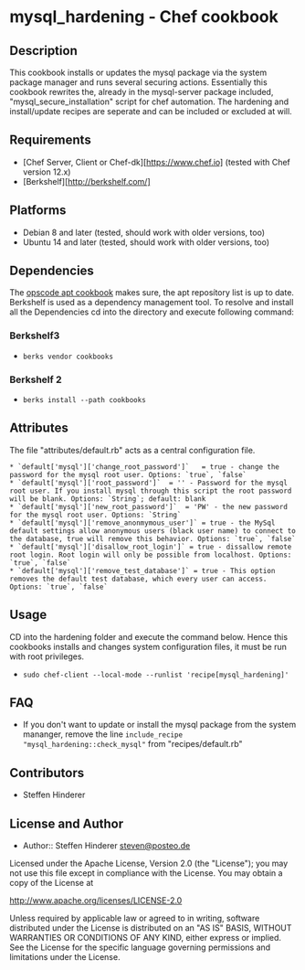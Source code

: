 # mysql_hardening - Chef cookbook

## Description
This cookbook installs or updates the mysql package via the system package manager and runs several securing actions. 
Essentially this cookbook rewrites the, already in the mysql-server package included, "mysql_secure_installation" script for chef automation.
The hardening and install/update recipes are seperate and can be included or excluded at will.

## Requirements
* [Chef Server, Client or Chef-dk][https://www.chef.io] (tested with Chef version 12.x)
* [Berkshelf][http://berkshelf.com/]

## Platforms 
* Debian 8 and later (tested, should work with older versions, too)
* Ubuntu 14 and later (tested, should work with older versions, too)

## Dependencies
The [opscode apt cookbook](https://github.com/opscode-cookbooks/apt) makes sure, the apt reposítory list is up to date. 
Berkshelf is used as a dependency management tool. To resolve and install all the Dependencies cd into the directory and execute following command:

### Berkshelf3
* `berks vendor cookbooks`

### Berkshelf 2
* `berks install --path cookbooks`

## Attributes
The file "attributes/default.rb" acts as a central configuration file.

	* `default['mysql']['change_root_password']`   = true - change the password for the mysql root user. Options: `true`, `false` 
	* `default['mysql']['root_password']`  = '' - Password for the mysql root user. If you install mysql through this script the root password will be blank. Options: `String`; default: blank
	* `default['mysql']['new_root_password']`  = 'PW' - the new password for the mysql root user. Options: `String`
	* `default['mysql']['remove_anonmymous_user']` = true - the MySql default settings allow anonymous users (black user name) to connect to the database, true will remove this behavior. Options: `true`, `false` 
	* `default['mysql']['disallow_root_login']` = true - dissallow remote root login. Root login will only be possible from localhost. Options: `true`, `false` 
	* `default['mysql']['remove_test_database']` = true - This option removes the default test database, which every user can access. Options: `true`, `false` 

## Usage
CD into the hardening folder and execute the command below. Hence this cookbooks installs and changes system configuration files, it must be run with root privileges.

* `sudo chef-client --local-mode --runlist 'recipe[mysql_hardening]'`

## FAQ
* If you don't want to update or install the mysql package from the system mananger, remove the line `include_recipe "mysql_hardening::check_mysql"` from "recipes/default.rb"    

## Contributors
* Steffen Hinderer

## License and Author
 * Author:: Steffen Hinderer steven@posteo.de
 
Licensed under the Apache License, Version 2.0 (the "License"); you may not use this file except in compliance with the License. You may obtain a copy of the License at

http://www.apache.org/licenses/LICENSE-2.0

Unless required by applicable law or agreed to in writing, software distributed under the License is distributed on an "AS IS" BASIS, WITHOUT WARRANTIES OR CONDITIONS OF ANY KIND, either express or implied. See the License for the specific language governing permissions and limitations under the License.